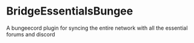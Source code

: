 # BridgeEssentialsBungee
 A bungeecord plugin for syncing the entire network with all the essential forums and discord
